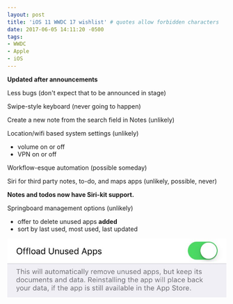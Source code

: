 ```yaml
---
layout: post
title: 'iOS 11 WWDC 17 wishlist' # quotes allow forbidden characters
date: 2017-06-05 14:11:20 -0500
tags:
- WWDC
- Apple
- iOS 
---
```


**Updated after announcements**

Less bugs (don't expect that to be announced in stage)

Swipe-style keyboard (never going to happen)

Create a new note from the search field in Notes (unlikely)

Location/wifi based system settings (unlikely)
- volume on or off
- VPN on or off

Workflow-esque automation (possible someday) 

Siri for third party notes, to-do, and maps apps (unlikely, possible, never)

**Notes and todos now have Siri-kit support.**

Springboard management options (unlikely)
- offer to delete unused apps **added**
- sort by last used, most used, last updated 

[![](/images/ios11wishlist.jpg)](/images/ioswishlist.jpg)